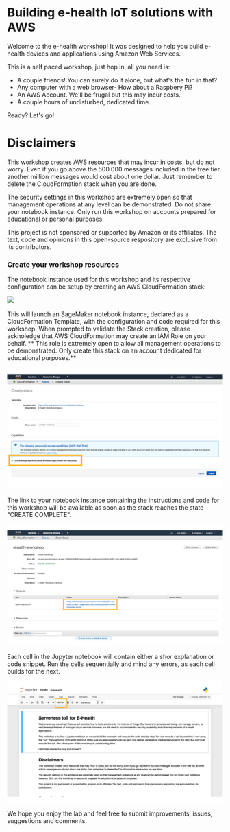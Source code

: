 # Building e-health IoT solutions with AWS

Welcome to the e-health workshop! It was designed to help you build e-health devices and applications using Amazon Web Services.

This is a self paced workshop, just hop in, all you need is:
  * A couple friends! You can surely do it alone, but what's the fun in that?
  * Any computer with a web browser- How about a Raspbery Pi?
  * An AWS Account. We'll be frugal but this may incur costs.
  * A couple hours of undisturbed, dedicated time.

Ready? Let's go!

# Disclaimers

This workshop creates AWS resources that may incur in costs, but do not worry. Even if you go above the 500.000 messages included in the free tier, another million messages would cost about one dollar. Just remember to delete the CloudFormation stack when you are done.

The security settings in this workshop are extremely open so that management operations at any level can be demonstrated. Do not share your notebook instance. Only run this workshop on accounts prepared for educational or personal purposes.

This project is not sponsored or supported by Amazon or its affiliates. The text, code and opinions in this open-source respository are exclusive from its contributors.

### Create your workshop resources
The notebook instance used for this workshop and its respective configuration can be setup by creating an AWS CloudFormation stack:

<a href="https://console.aws.amazon.com/cloudformation/home?#/stacks/create/review?filter=active&templateURL=https:%2F%2Fs3.amazonaws.com%2Fehw-artifacts%2Ftemplate.yml&stackName=ehealth-workshop"><img src="https://s3.amazonaws.com/cloudformation-examples/cloudformation-launch-stack.png" target="_blank"/></a>
 
This will launch an SageMaker notebook instance, declared as a CloudFormation Template, with the configuration and code required for this workshop. When prompted to validate the Stack creation, please acknoledge that AWS CloudFormation may create an IAM Role on your behalf.  ** This role is extremely open to allow all management operations to be demonstrated. Only create this stack on an account dedicated for educational purposes.**

![Create Workshop Stack](https://raw.githubusercontent.com/InternetOfHealthcare/ehealth-workshop/master/images/create-stack.png)

The link to your notebook instance containing the instructions and code for this workshop will be available as soon as the stack reaches the state "CREATE COMPLETE". 

![Notebook Link](https://raw.githubusercontent.com/InternetOfHealthcare/ehealth-workshop/master/images/output-link.png)

Each cell in the Jupyter notebook will contain either a shor explanation or code snippet. Run the cells sequentially and mind any errors, as each cell builds for the next.

![Jupyter](https://raw.githubusercontent.com/InternetOfHealthcare/ehealth-workshop/master/images/index.png)

We hope you enjoy the lab and feel free to submit improvements, issues, suggestions and comments.

